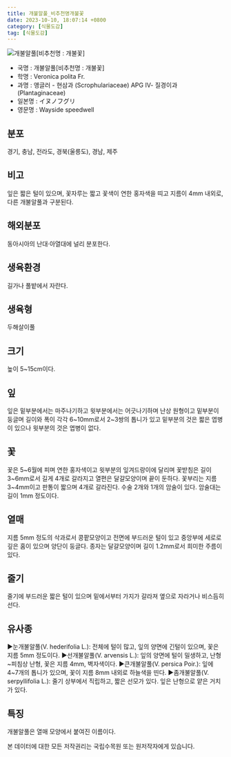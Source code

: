 ```yaml
---
title: 개불알풀_비추천명개불꽃
date: 2023-10-10, 18:07:14 +0800
category: [식물도감]
tag: [식물도감]
---
```




![개불알풀[비추천명 : 개불꽃]](http://www.nature.go.kr/fileUpload/plants/basic/Scrophulariaceae/Veronica/9668/9668_1_th2.jpg)
- 국명 : 개불알풀[비추천명 : 개불꽃]
- 학명 : Veronica polita Fr.
- 과명 : 앵글러 - 현삼과 (Scrophulariaceae) APG Ⅳ- 질경이과 (Plantaginaceae)
- 일본명 : イヌノフグリ
- 영문명 : Wayside speedwell


## 분포
경기, 충남, 전라도, 경북(울릉도), 경남, 제주
## 비고
잎은 짧은 털이 있으며, 꽃자루는 짧고 꽃색이 연한 홍자색을 띠고 지름이 4mm 내외로, 다른 개불알풀과 구분된다.
## 해외분포
동아시아의 난대·아열대에 널리 분포한다.
## 생육환경
길가나 풀밭에서 자란다.
## 생육형
두해살이풀
## 크기
높이 5~15cm이다.
## 잎
잎은 밑부분에서는 마주나기하고 윗부분에서는 어긋나기하며 난상 원형이고 밑부분이 둥글며 길이와 폭이 각각 6~10mm로서 2~3쌍의 톱니가 있고 밑부분의 것은 짧은 엽병이 있으나 윗부분의 것은 엽병이 없다.
## 꽃
꽃은 5~6월에 피며 연한 홍자색이고 윗부분의 잎겨드랑이에 달리며 꽃받침은 길이 3~6mm로서 길게 4개로 갈라지고 열편은 달걀모양이며 끝이 둔하다. 꽃부리는 지름 3~4mm이고 판통이 짧으며 4개로 갈라진다. 수술 2개와 1개의 암술이 있다. 암술대는 길이 1mm 정도이다.
## 열매
지름 5mm 정도의 삭과로서 콩팥모양이고 전면에 부드러운 털이 있고 중앙부에 세로로 깊은 홈이 있으며 양단이 둥글다. 종자는 달걀모양이며 길이 1.2mm로서 희미한 주름이 있다.
## 줄기
줄기에 부드러운 짧은 털이 있으며 밑에서부터 가지가 갈라져 옆으로 자라거나 비스듬히 선다.
## 유사종
▶눈개불알풀(V. hederifolia L.): 전체에 털이 많고, 잎의 양면에 긴털이 있으며, 꽃은 지름 5mm 정도이다. ▶선개불알풀(V. arvensis L.): 잎의 양면에 털이 밀생하고, 난형~피침상 난형, 꽃은 지름 4mm, 벽자색이다.▶큰개불알풀(V. persica Poir.): 잎에 4~7개의 톱니가 있으며, 꽃이 지름 8mm 내외로 하늘색을 띤다.▶좀개불알풀(V. serpyllifolia L.): 줄기 상부에서 직립하고, 짧은 선모가 있다. 잎은 난형으로 얕은 거치가 있다.
## 특징
개불알풀은 열매 모양에서 붙여진 이름이다.






본 데이터에 대한 모든 저작권리는 국립수목원 또는 원저작자에게 있습니다.
